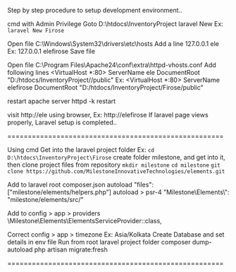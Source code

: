 

Step by step procedure to setup development environment..

cmd with Admin Privilege
Goto D:\htdocs\InventoryProject
laravel New <ProjName>
Ex: `laravel New Firose`

Open file C:\Windows\System32\drivers\etc\hosts
Add a line
127.0.0.1       ele<name>
Ex:
127.0.0.1       elefirose
Save file

Open file C:\Program Files\Apache24\conf\extra\httpd-vhosts.conf
Add following lines
<VirtualHost *:80>
ServerName ele<name>
DocumentRoot "D:/htdocs/InventoryProject/<ProjName>/public"
</VirtualHost>
Ex:
<VirtualHost *:80>
ServerName elefirose
DocumentRoot "D:/htdocs/InventoryProject/Firose/public"
</VirtualHost>

restart apache server
httpd -k restart

visit http://ele<name> using browser, Ex: http://elefirose
If laravel page views properly, Laravel setup is completed..

=====================================================

Using cmd
Get into the laravel project folder
Ex: `cd D:\htdocs\InventoryProject\Firose`
create folder milestone, and get into it, then clone project files from repository
`mkdir milestone`
`cd milestone`
`git clone https://github.com/MilestoneInnovativeTechnologies/elements.git`

Add to laravel root composer.json
autoload
"files": ["milestone/elements/helpers.php"]
autoload > psr-4
"Milestone\\Elements\\": "milestone/elements/src/"

Add to config > app > providers
\Milestone\Elements\ElementsServiceProvider::class,

Correct config > app > timezone Ex: Asia/Kolkata
Create Database and set details in env file
Run from root laravel project folder
composer dump-autoload
php artisan migrate:fresh

=====================================================

